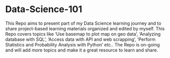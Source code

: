 # Data-Science-101

This Repo aims to present part of my Data Science learning journey and to share project-based learning materials organized and edited by myself. This Repo covers topics like ‘Use basemap to plot map on geo data’, ‘Analyzing database with SQL’, ‘Access data with API and web scrapping’, ‘Perform Statistics and Probability Analysis with Python’ etc.. The Repo is on-going and will add more topics and make
it a great resource to learn and share.
